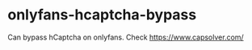 # onlyfans-hcaptcha-bypass
Can bypass hCaptcha on onlyfans. Check https://www.capsolver.com/ 












































                                                                                                                                        